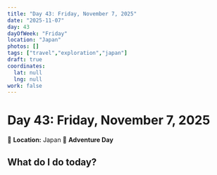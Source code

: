 ```yaml
---
title: "Day 43: Friday, November 7, 2025"
date: "2025-11-07"
day: 43
dayOfWeek: "Friday"
location: "Japan"
photos: []
tags: ["travel","exploration","japan"]
draft: true
coordinates:
  lat: null
  lng: null
work: false
---
```

# Day 43: Friday, November 7, 2025

📍 **Location:** Japan
🎒 **Adventure Day**

## What do I do today?


